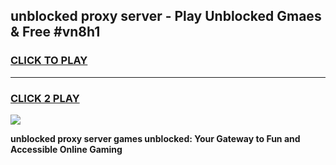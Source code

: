 
## unblocked proxy server - Play Unblocked Gmaes & Free #vn8h1
<h3>
<a href="https://news.freeplayer.one?title=unblocked_proxy_server&ref=27F">CLICK TO PLAY</a></h3>
<hr>

<h3>
<a href="https://news.freeplayer.one?title=unblocked_proxy_server&ref=27F">CLICK 2 PLAY</a>
  
</h3>

<a href="https://news.freeplayer.one?title=unblocked_proxy_server&ref=27F/"><img src="https://clearcache.store/games.png"></a>


**unblocked proxy server games unblocked: Your Gateway to Fun and Accessible Online Gaming**
